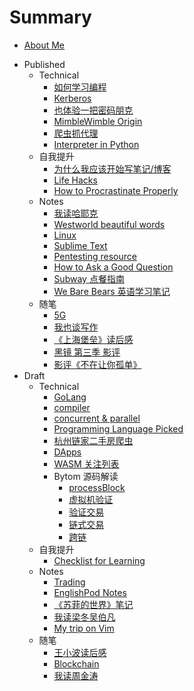 # Summary

* [About Me](README.md)
- Published
    - Technical
        + [如何学习编程](technical/programming.md)
        + [Kerberos](technical/kerberos.md)
        + [也体验一把密码朋克](technical/cypher-punk.md)
        + [MimbleWimble Origin](technical/mimblewimble-origin.md)
        + [爬虫抓代理](technical/proxy-crawler.md)
        + [Interpreter in Python](technical/py-interpreter.md)
    - 自我提升
        + [为什么我应该开始写笔记/博客](life-hacks/hello-blog.md)
        + [Life Hacks](life-hacks/life-hacks.md)
        + [How to Procrastinate Properly](life-hacks/how-to-procrastinate.md)
    - Notes
        - [我读哈耶克](notes/hayek.md)
        - [Westworld beautiful words](notes/westworld-subtitle.md)
        + [Linux](notes/linux.md)
        + [Sublime Text](notes/subl.md)
        + [Pentesting resource](notes/pres.md)
        + [How to Ask a Good Question](notes/how-to-ask-a-good-question.md)
        + [Subway 点餐指南](notes/subway.md)
        + [We Bare Bears 英语学习笔记](notes/we-bare-bears.md)
    * 随笔
        + [5G](mics/5g.md)
        - [我也谈写作](mics/writing.md)
        - [《上海堡垒》读后感](mics/once-upon-a-time-in-Shanghai.md)
        - [黑镜 第三季 影评](mics/black-mirror-s3.md)
        - [影评《不在让你孤单》](mics/a-beautiful-life.md)
- Draft
    - Technical
        + [GoLang](technical/golang.md)
        + [compiler](technical/compiler.md)
        + [concurrent & parallel](technical/concurrent-parallel.md)
        + [Programming Language Picked](technical/prog-lang.md)
        + [杭州链家二手房爬虫](technical/second-hand-house.md)
        + [DApps](technical/dapps.md)
        + [WASM 关注列表](technical/wasm.md)
        - Bytom 源码解读
            + [processBlock](technical/bytom/process-block.md)
            + [虚拟机验证](technical/bytom/vm-verification.md)
            + [验证交易](technical/bytom/validate-tx.md)
            + [链式交易](technical/bytom/chained-tx.md)
            + [跨链](technical/bytom/cross-chain.md)
    - 自我提升
        + [Checklist for Learning](life-hacks/checklist-for-learning.md)
    - Notes
        - [Trading](notes/trading.md)
        + [EnglishPod Notes](notes/englishpod.md)
        - [《苏菲的世界》笔记](notes/sophies-world.md)
        - [我读梁冬吴伯凡](notes/dongwu.md)
        + [My trip on Vim](notes/vim.md)
    * 随笔
        - [王小波读后感](mics/wangxiaobo.md)
        - [Blockchain](mics/blockchain.md)
        + [我读周金涛](mics/zhoujintao.md)